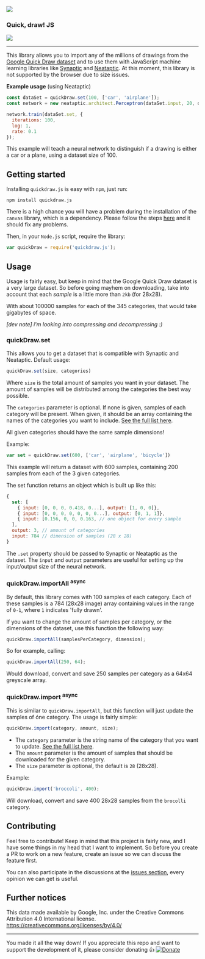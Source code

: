 ![](http://i.imgur.com/ap9FKr7.png)

### Quick, draw! JS

<a href="https://www.npmjs.com/package/quickdraw.js"><img src="https://img.shields.io/npm/v/quickdraw.js.svg?style=flat-square"></a>

<hr>

This library allows you to import any of the millions of drawings from the
[Google Quick Draw dataset](https://github.com/googlecreativelab/quickdraw-dataset)
and to use them with JavaScript machine learning libraries like
[Synaptic](https://github.com/cazala/synaptic) and
[Neataptic](https://github.com/wagenaartje/neataptic). At this moment, this
library is not supported by the browser due to size issues.

**Example usage** (using Neataptic)

```js
const dataSet = quickDraw.set(100, ['car', 'airplane']);
const network = new neataptic.architect.Perceptron(dataSet.input, 20, dataSet.output);

network.train(dataSet.set, {
  iterations: 100,
  log: 1,
  rate: 0.1
});
```

This example will teach a neural network to distinguish if a drawing is either
a car or a plane, using a dataset size of 100.

## Getting started
Installing `quickdraw.js` is easy with `npm`, just run:

```batch
npm install quickdraw.js
```

There is a high chance you will have a problem during the installation of the
`canvas` library, which is a dependency. Please follow the steps
[here](https://github.com/Automattic/node-canvas/wiki) and it should fix any
problems.

Then, in your `Node.js` script, require the library:

```js
var quickDraw = require('quickdraw.js');
```

## Usage
Usage is fairly easy, but keep in mind that the Google Quick Draw dataset is
a very large dataset. So before going mayhem on downloading, take into account
that each _sample_ is a little more than `2kb` (for 28x28).

With about 100000 samples for each of the 345 categories, that would take
gigabytes of space.

_[dev note] i'm looking into compressing and decompressing :)_

### quickDraw.set
This allows you to get a dataset that is compatible with Synaptic and Neataptic.
Default usage:

```js
quickDraw.set(size, categories)
```

Where `size` is the total amount of samples you want in your dataset. The amount
of samples will be distributed among the categories the best way possible.

The `categories` parameter is optional. If none is given, samples of each
category will be present. When given, it should be an array containing the
names of the categories you want to include.
[See the full list here](https://github.com/googlecreativelab/quickdraw-dataset/blob/master/categories.txt).

All given categories should have the same sample dimensions!

Example:

```js
var set = quickDraw.set(600, ['car', 'airplane', 'bicycle'])
```

This example will return a dataset with 600 samples, containing 200 samples from
each of the 3 given categories.

The set function returns an object which is built up like this:

```js
{
  set: [
    { input: [0, 0, 0, 0.418, 0...], output: [1, 0, 0]},
    { input: [0, 0, 0, 0, 0, 0, 0...], output: [0, 1, 1]},
    { input: [0.156, 0, 0, 0.163, // one object for every sample
  ],
  output: 3, // amount of categories
  input: 784 // dimension of samples (28 x 28)
}
```

The `.set` property should be passed to Synaptic or Neataptic as the dataset.
The `input` and `output` parameters are useful for setting up the input/output
size of the neural network.

### quickDraw.importAll <sup>async<sup>
By default, this library comes with 100 samples of each category. Each of these
samples is a 784 (28x28 image) array containing values in the range of `0-1`,
where `1` indicates 'fully drawn'.

If you want to change the amount of samples per category, or the dimensions
of the dataset, use this function the following way:

```js
quickDraw.importAll(samplesPerCategory, dimension);
```

So for example, calling:

```js
quickDraw.importAll(250, 64);
```

Would download, convert and save 250 samples per category as a 64x64 greyscale
array.

### quickDraw.import <sup>async<sup>
This is similar to `quickDraw.importAll`, but this function will just update
the samples of óne category. The usage is fairly simple:

```js
quickDraw.import(category, amount, size);
```

* The `category` parameter is the string name of the category that you want
to update. [See the full list here](https://github.com/googlecreativelab/quickdraw-dataset/blob/master/categories.txt).
* The `amount` parameter is the amount of samples that should be downloaded for
the given category.
* The `size` parameter is optional, the default is `28` (28x28).

Example:

```js
quickDraw.import('broccoli', 400);
```

Will download, convert and save 400 28x28 samples from the `brocolli` category.

## Contributing
Feel free to contribute! Keep in mind that this project is fairly new, and I
have some things in my head that I want to implement. So before you create a PR
to work on a new feature, create an issue so we can discuss the feature first.

You can also participate in the discussions at the [issues
section](https://github.com/wagenaartje/stocks.js/issues), every opinion we can
get is useful.

## Further notices
This data made available by Google, Inc. under the Creative Commons Attribution 4.0 International license.
https://creativecommons.org/licenses/by/4.0/

<hr>

You made it all the way down! If you appreciate this repo and want to support the development of it, please consider donating :thumbsup:
[![Donate](https://img.shields.io/badge/Donate-PayPal-green.svg)](https://www.paypal.com/cgi-bin/webscr?cmd=_s-xclick&hosted_button_id=CXS3G8NHBYEZE)
